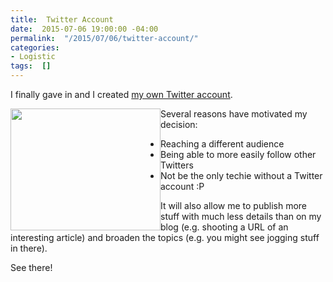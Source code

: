 ```yaml
---
title:  Twitter Account
date:  2015-07-06 19:00:00 -04:00
permalink:  "/2015/07/06/twitter-account/"
categories:
- Logistic
tags:  []
---
```

I finally gave in and I created <a href="https://twitter.com/vplauzon">my own Twitter account</a>.

<img style="float:left;margin-left:0;display:inline;margin-right:0;" src="https://vincentlauzon.files.wordpress.com/2015/07/twitter-312464_6401.png" alt="" width="240" height="195" align="left" />Several reasons have motivated my decision:
<ul>
	<li>Reaching a different audience</li>
	<li>Being able to more easily follow other Twitters</li>
	<li>Not be the only techie without a Twitter account :P</li>
</ul>
It will also allow me to publish more stuff with much less details than on my blog (e.g. shooting a URL of an interesting article) and broaden the topics (e.g. you might see jogging stuff in there).

See there!